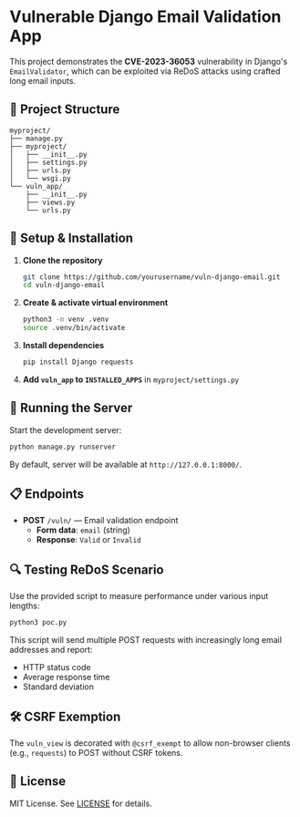 # Vulnerable Django Email Validation App

This project demonstrates the **CVE-2023-36053** vulnerability in Django's `EmailValidator`, which can be exploited via ReDoS attacks using crafted long email inputs.

## 📂 Project Structure

```
myproject/
├── manage.py
├── myproject/
│   ├── __init__.py
│   ├── settings.py
│   ├── urls.py
│   └── wsgi.py
└── vuln_app/
    ├── __init__.py
    ├── views.py
    └── urls.py
```

## 🚀 Setup & Installation

1. **Clone the repository**
   ```bash
   git clone https://github.com/yourusername/vuln-django-email.git
   cd vuln-django-email
   ```
2. **Create & activate virtual environment**
   ```bash
   python3 -m venv .venv
   source .venv/bin/activate
   ```
3. **Install dependencies**
   ```bash
   pip install Django requests
   ```
4. **Add `vuln_app` to `INSTALLED_APPS`** in `myproject/settings.py`

## 🎯 Running the Server

Start the development server:
```bash
python manage.py runserver
```
By default, server will be available at `http://127.0.0.1:8000/`.

## 📋 Endpoints

- **POST** `/vuln/` — Email validation endpoint
  - **Form data**: `email` (string)
  - **Response**: `Valid` or `Invalid`

## 🔍 Testing ReDoS Scenario

Use the provided script to measure performance under various input lengths:

```bash
python3 poc.py
```

This script will send multiple POST requests with increasingly long email addresses and report:
- HTTP status code
- Average response time
- Standard deviation

## 🛠️ CSRF Exemption

The `vuln_view` is decorated with `@csrf_exempt` to allow non-browser clients (e.g., `requests`) to POST without CSRF tokens.

## 📄 License

MIT License. See [LICENSE](LICENSE) for details.